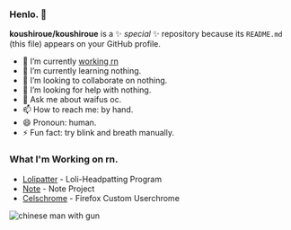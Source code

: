 ### Henlo. 👋

**koushiroue/koushiroue** is a ✨ _special_ ✨ repository because its `README.md` (this file) appears on your GitHub profile.

- 🔭 I’m currently [working rn](#what-im-working-on-rn)
- 🌱 I’m currently learning nothing.
- 👯 I’m looking to collaborate on nothing.
- 🤔 I’m looking for help with nothing.
- 💬 Ask me about waifus oc.
- 📫 How to reach me: by hand.
- 😄 Pronoun: human.
- ⚡ Fun fact: try blink and breath manually.

### What I'm Working on rn.  

- [Lolipatter](github.com/koushiroue/lolpatter) - Loli-Headpatting Program
- [Note](github.com/koushiroue/note) - Note Project
- [Celschrome](github.com/koushiroue/celschrome) - Firefox Custom Userchrome

![chinese man with gun](https://tenor.com/view/scawy-man-talking-old-man-gun-gif-16761585)